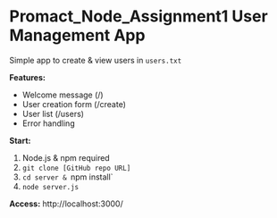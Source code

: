 # Promact_Node_Assignment1 User Management App

Simple app to create & view users in `users.txt`

**Features:**

- Welcome message (/)
- User creation form (/create)
- User list (/users)
- Error handling

**Start:**

1. Node.js & npm required
2. `git clone [GitHub repo URL]`
3. `cd server & `npm install`
4. `node server.js`

**Access:** http://localhost:3000/
